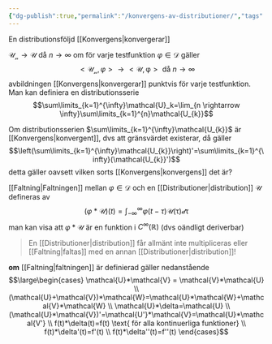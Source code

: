 ```yaml
---
{"dg-publish":true,"permalink":"/konvergens-av-distributioner/","tags":["systemochtransformer"]}
---
```



En distributionsföljd [[Konvergens\|konvergerar]] 

$\mathcal{U_{n}}\rightarrow \mathcal{U} \text{ då } n \rightarrow \infty$ om för varje testfunktion $\varphi \in \mathcal{D}$ gäller 
$$<\mathcal{U_{n}},\varphi> \rightarrow<\mathcal{U},\mathcal{\varphi}> \text{ då } n \rightarrow \infty$$
avbildningen [[Konvergens\|konvergerar]] punktvis för varje testfunktion. Man kan definiera en distributionsserie
$$\sum\limits_{k=1}^{\infty}\mathcal{U}_k=\lim_{n \rightarrow \infty}\sum\limits_{k=1}^{n}\mathcal{U_{k}}$$

Om distributionsserien $\sum\limits_{k=1}^{\infty}\mathcal{U_{k}}$ är [[Konvergens\|konvergent]], dvs att gränsvärdet existerar, då gäller 
$$\left(\sum\limits_{k=1}^{\infty}\mathcal{U_{k}}\right)'=\sum\limits_{k=1}^{\infty}(\mathcal{U_{k}}')$$
detta gäller oavsett vilken sorts [[Konvergens\|konvergens]] det är?


[[Faltning\|Faltningen]] mellan $\varphi\in \mathcal{D}$ och en [[Distributioner\|distribution]] $\mathcal{U}$ defineras av $$(\varphi*\mathcal{U})(t)=\int_{-\infty}^{\infty}\varphi(t-\tau)\mathcal{U(\tau)d \tau}$$man kan visa att $\varphi*\mathcal{U}$ är en funktion i $C^{\infty}(\mathbb{R})$ (dvs oändligt deriverbar)

> En [[Distributioner\|distribution]] får allmänt inte multipliceras eller [[Faltning\|faltas]] med en annan [[Distributioner\|distribution]]!

**om** [[Faltning\|faltningen]] är definierad gäller nedanstående
$$\large\begin{cases} \mathcal{U}*\mathcal{V} = \mathcal{V}*\mathcal{U} \\ (\mathcal{U}+\mathcal{V})*\mathcal{W}=\mathcal{U}*\mathcal{W}+\mathcal{V}*\mathcal{W} \\
\mathcal{U}*\delta=\mathcal{U} \\
(\mathcal{U}*\mathcal{V})'=\mathcal{U'}*\mathcal{V}=\mathcal{U}*\mathcal{V'} \\
f(t)*\delta(t)=f(t) \text{ för alla kontinuerliga funktioner} \\
f(t)*\delta'(t)=f'(t) \\
f(t)*\delta''(t)=f''(t)
\end{cases}$$